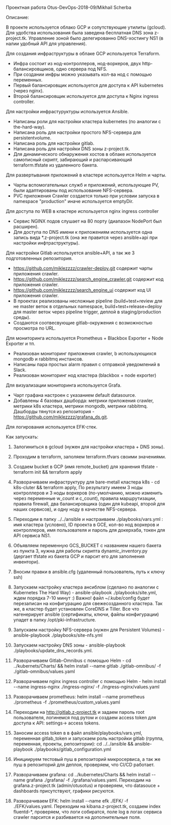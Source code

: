 Проектная работа Otus-DevOps-2018-09/Mikhail Scherba

Описание:

В проекте используется облако GCP и сопутствующие утилиты (gcloud).
Для удобства использования была заведена бесплатная DNS зона z-project.tk. Управление зоной было делегированно DNS-хостингу NS1 (в налии удобный API для управления).


Для создания инфраструктуры в облаке GCP используется Terraform.

- Инфра состоит из нод-контроллеров, нод-воркеров, двух http-балансировщиков, одно сервера под NFS.
- При создании инфры можно указывать кол-ва нод с помощью переменных.
- Первый балансировщик используется для доступа к API kubernetes (через nginx).
- Второй балансировщик используется для доступа к Nginx ingress controller.

Для настройки инфрастуруктуры используется Ansible.

- Написаны роли для настройки кластера kubernetes (по аналогии с the-hard-way).
- Написана роль для настройки простого NFS-сервера для persistentvolume.
- Написана роль для настройки gitlab.
- Написана роль для настройки DNS зоны z-project.tk.
- Для динамического обнаружения хостов в облаке используется самописный скрипт, забирающий и распарсивающий terraform.tfstate из удаленного бакета.

Для развертывания приложений в кластере используется Helm и чарты.

- Чарты вспомогательных служб и приложений, использующие PV, были адаптированы под использование NFS-сервера. 
- PVC приложения Crawler создается только при условии запуска в namespace "production" иначе используется emptyDir.

Для доступа по WEB в кластере используется nginx ingress controller

- Сервис NGINX подов слушает на 80 порту (диапазон NodePort был расширен).
- Для доступа по DNS имени к приложениям используется одна запись вида *.z-project.tk (она же правится через ansible+api при настройки инфтраструктуры). 

Для настройки Gitlab используется ansible+API, а так же 3 подготовленных репозитория.

- https://github.com/miklezzzz/crawler-deploy.git содержит чарты приложения crawler.
- https://github.com/miklezzzz/search_engine_crawler.git содержит код приложения crawler.
- https://github.com/miklezzzz/search_engine_ui содержит код UI приложения crawler.
- В проектах реализованы несложные pipeline (build+test+review для не master веток в отдельных namespace, build+test+release+deploy для master веток через pipeline trigger, деплой в staging/production среды).
- Создаются соотвесвующие gitlab-окружения с возможностью просмотра по URL.

Для мониторинга используется Prometheus + Blackbox Exporter + Node Exporter и тп.

- Реализован мониторинг приложения crawler, b использующихся mongodb и rabbitmq инстансов.
- Написаны пара простых alarm правил с отправкой уведомлений в Slack.
- Реализован мониторинг нод кластера (blackbox + node exporter)

Для визуализации мониторинга используется Grafa.

- Чарт графана настроен с указанием default datasource.
- Добавлены 4 базовых дашборда: метрики приложения crawler, метрики k8s кластера, метрики mongodb, метрики rabbitmq. Дашборды тянутся из репозитория - https://github.com/miklezzzz/grafana_ds.git.

Для логирования используется EFK-стек.


Как запускать:

1) Залогиниться в gcloud (нужен для настройки кластера + DNS зоны).

2) Проходим в terraform, заполяем terraform.tfvars своими значениями.

3) Создаем bucket в GCP (имя remote_bucket) для хранения tfstate - terraform init && terraform apply

4) Разворачиваем инфраструктуру для bare-metall кластера k8s - cd k8s-cluter && terraform apply, По результату имеем 3 ноды контроллеров и 3 ноды воркеров (по-умолчанию, можно изменить
через переменные w_count и c_count), правила маршрутизации, правила firewall, два балансировщика (один для kubeapi, второй для наших сервисов), и одну ноду в качестве NFS-сервера.

5) Переходим в папку ../../ansible и настраиваем ./playbooks/vars.yml : имя кластера (условно), ID проекта в GCE, кол-во нод воркеров и контроллеров, имя пользователя и пароль для докерхаба, токен для API сервиса NS1.

6) Объявляем переменную GCS_BUCKET с названием нашего бакета из пункта 3, нужна для работы скрипта dynamic_inventory.py (дергает tfstate из бакета GCP и парсит его для заполнения инвентори).

7) Вносим правки в ansible.cfg (удаленный пользователь, путь к ключу ssh)

8) Запускаем настройку кластера ансиблом (сделано по аналогии с Kubernetes The Hard Way) -  ansible-playbook ./playbooks/site.yml, ждем порядка 7-10 минут :) Важно! файл ~/.kube/config будет перезаписан на конфигурацию для свежесозданного кластера. Так же, в кластер будет установлен CoreDNS и Tiller. Все что нагенерирует ansible (сертификаты, ключи, файлы конфигурации) упадет в папку /opt/pki-infrastructure.

9) Запускаем настройку NFS-сервера (нужен для Persistent Volumes) - ansible-playbook ./playbooks/site-nfs.yml

10) Запускаем настройку DNS зоны - ansible-playbook ./playbooks/update_dns_records.yml.

11) Разворачиваем Gitlab-Omnibus с помощью Helm - cd ../kubernets/Charts/ && helm install --name gitlab ./gitlab-omnibus/ -f ./gitlab-omnibus/values.yaml

11) Разворачиваем nginx ingress controller с помощью Helm - helm install --name ingress-nginx ./ingress-nginx/ -f ./ingress-nginx/values.yaml

12) Разворачиваем prometheus: helm install --name prometheus ./prometheus -f ./prometheus/custom_values.yaml

13) Переходим на http://gitlab.z-project.tk и задаем пароль root пользователя, логинемся под рутом и создаем access token для доступа к API: settings-> access tokens.

14) Заносим access token в в файл ansible/playbooks/vars.yml, переменная gitlab_token и запускаем роль настройки gitlab (группа, переменная, проекты, репозитории): cd ../../ansible && ansible-playbook ./playbooks/gitlab_configuration.yml

15) Инициируем тестовый пуш в репозиторий микросервиса, а так же пуш в репозиторий для деплоя, проверяем, что CI/CD работает.

16) Разворачиваем grafana: cd ../kubernetes/Charts && helm install --name grafana ./grafana/ -f ./grafana/values.yaml. Переходим на grafana.z-project.tk (admin/otusotus) и проверяем, что datasouce + dashboards присутствуют, графики рисуются.

17) Разворачиваем EFK: helm install --name efk ./EFK/ -f ./EFK/values.yaml. Переходим на kibana.z-project.tk, создаем index fluentd-*, проверяем, что логи собиратся, поле log в логах сервиса crawler парсится и разбивается на дополнительные поля.

